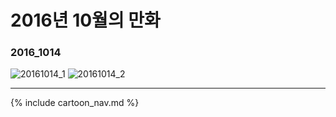 # 2016년 10월의 만화

### 2016_1014
![20161014_1](/2016_10/20161014_1.jpg)
![20161014_2](/2016_10/20161014_2.jpg)

* * *

{% include cartoon_nav.md %}
